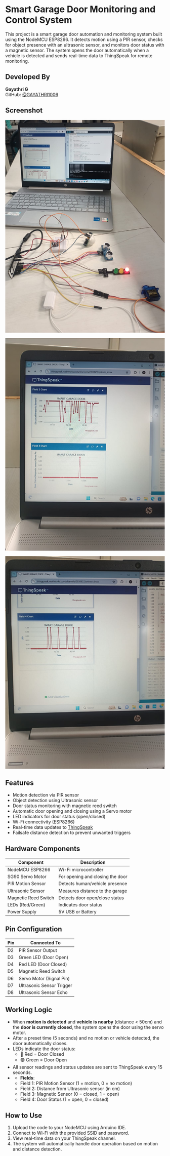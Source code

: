 # Smart Garage Door Monitoring and Control System

This project is a smart garage door automation and monitoring system built using the NodeMCU ESP8266. It detects motion using a PIR sensor, checks for object presence with an ultrasonic sensor, and monitors door status with a magnetic sensor. The system opens the door automatically when a vehicle is detected and sends real-time data to ThingSpeak for remote monitoring.

## Developed By

**Gayathri G**  
GitHub: [@GAYATHRI1006](https://github.com/GAYATHRI1006)

## Screenshot
![Smart Garage Door System Screenshot](image1.jpeg)

![Smart Garage Door System Screenshot](image2.jpeg)

![Smart Garage Door System Screenshot](image3.jpeg)

## Features

-  Motion detection via PIR sensor
-  Object detection using Ultrasonic sensor
-  Door status monitoring with magnetic reed switch
-  Automatic door opening and closing using a Servo motor
-  LED indicators for door status (open/closed)
-  Wi-Fi connectivity (ESP8266)
-  Real-time data updates to [ThingSpeak](https://thingspeak.com/)
-  Failsafe distance detection to prevent unwanted triggers

##  Hardware Components

| Component             | Description                       |
|----------------------|-----------------------------------|
| NodeMCU ESP8266      | Wi-Fi microcontroller              |
| SG90 Servo Motor     | For opening and closing the door   |
| PIR Motion Sensor    | Detects human/vehicle presence     |
| Ultrasonic Sensor    | Measures distance to the garage    |
| Magnetic Reed Switch | Detects door open/close status     |
| LEDs (Red/Green)     | Indicates door status              |
| Power Supply         | 5V USB or Battery                  |



## Pin Configuration

| Pin        | Connected To              |
|------------|---------------------------|
| D2         | PIR Sensor Output         |
| D3         | Green LED (Door Open)     |
| D4         | Red LED (Door Closed)     |
| D5         | Magnetic Reed Switch      |
| D6         | Servo Motor (Signal Pin)  |
| D7         | Ultrasonic Sensor Trigger |
| D8         | Ultrasonic Sensor Echo    |

## Working Logic

- When **motion is detected** and **vehicle is nearby** (distance < 50cm) and the **door is currently closed**, the system opens the door using the servo motor.
- After a preset time (5 seconds) and no motion or vehicle detected, the door automatically closes.
- LEDs indicate the door status:
  - 🔴 Red = Door Closed
  - 🟢 Green = Door Open
- All sensor readings and status updates are sent to ThingSpeak every 15 seconds.
- - **Fields**:
  - Field 1: PIR Motion Sensor (1 = motion, 0 = no motion)
  - Field 2: Distance from Ultrasonic sensor (in cm)
  - Field 3: Magnetic Sensor (0 = closed, 1 = open)
  - Field 4: Door Status (1 = open, 0 = closed)

## How to Use

1. Upload the code to your NodeMCU using Arduino IDE.
2. Connect to Wi-Fi with the provided SSID and password.
3. View real-time data on your ThingSpeak channel.
4. The system will automatically handle door operation based on motion and distance detection.

